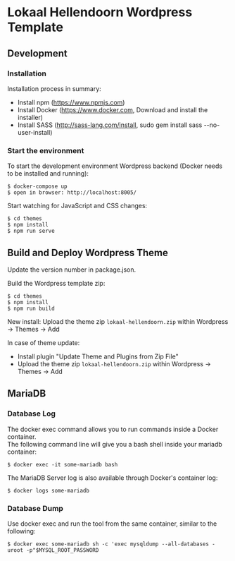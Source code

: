 # Lokaal Hellendoorn Wordpress Template


## Development

### Installation

Installation process in summary:

* Install npm (https://www.npmjs.com)
* Install Docker (https://www.docker.com, Download and install the installer)
* Install SASS (http://sass-lang.com/install, sudo gem install sass --no-user-install)


### Start the environment

To start the development environment Wordpress backend 
(Docker needs to be installed and running):

    $ docker-compose up
    $ open in browser: http://localhost:8005/

Start watching for JavaScript and CSS changes:

    $ cd themes
    $ npm install
    $ npm run serve 


## Build and Deploy Wordpress Theme

Update the version number in package.json.

Build the Wordpress template zip:

    $ cd themes
    $ npm install
    $ npm run build

New install: Upload the theme zip `lokaal-hellendoorn.zip` within Wordpress -> Themes -> Add

In case of theme update: 
 * Install plugin "Update Theme and Plugins from Zip File"
 * Upload the theme zip `lokaal-hellendoorn.zip` within Wordpress -> Themes -> Add 


## MariaDB

### Database Log

The docker exec command allows you to run commands inside a Docker container.  
The following command line will give you a bash shell inside your mariadb container:

    $ docker exec -it some-mariadb bash

The MariaDB Server log is also available through Docker's container log:

    $ docker logs some-mariadb


### Database Dump

Use docker exec and run the tool from the same container, similar to the following:

    $ docker exec some-mariadb sh -c 'exec mysqldump --all-databases -uroot -p"$MYSQL_ROOT_PASSWORD
